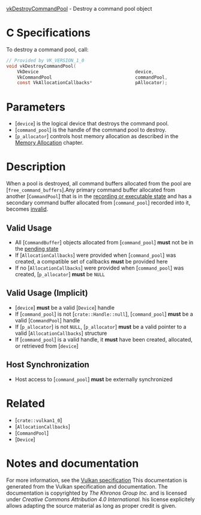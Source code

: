 [vkDestroyCommandPool](https://www.khronos.org/registry/vulkan/specs/1.3-extensions/man/html/vkDestroyCommandPool.html) - Destroy a command pool object

# C Specifications
To destroy a command pool, call:
```c
// Provided by VK_VERSION_1_0
void vkDestroyCommandPool(
    VkDevice                                    device,
    VkCommandPool                               commandPool,
    const VkAllocationCallbacks*                pAllocator);
```

# Parameters
- [`device`] is the logical device that destroys the command pool.
- [`command_pool`] is the handle of the command pool to destroy.
- [`p_allocator`] controls host memory allocation as described in the [Memory Allocation](https://www.khronos.org/registry/vulkan/specs/1.3-extensions/html/vkspec.html#memory-allocation) chapter.

# Description
When a pool is destroyed, all command buffers allocated from the pool are
[`free_command_buffers`].Any primary command buffer allocated from another [`CommandPool`] that
is in the [recording or executable state](https://www.khronos.org/registry/vulkan/specs/1.3-extensions/html/vkspec.html#commandbuffers-lifecycle) and
has a secondary command buffer allocated from [`command_pool`] recorded
into it, becomes [invalid](https://www.khronos.org/registry/vulkan/specs/1.3-extensions/html/vkspec.html#commandbuffers-lifecycle).
## Valid Usage
-    All [`CommandBuffer`] objects allocated from [`command_pool`] **must**  not be in the [pending state](https://www.khronos.org/registry/vulkan/specs/1.3-extensions/html/vkspec.html#commandbuffers-lifecycle)
-    If [`AllocationCallbacks`] were provided when [`command_pool`] was created, a compatible set of callbacks  **must**  be provided here
-    If no [`AllocationCallbacks`] were provided when [`command_pool`] was created, [`p_allocator`] **must**  be `NULL`

## Valid Usage (Implicit)
-  [`device`] **must**  be a valid [`Device`] handle
-    If [`command_pool`] is not [`crate::Handle::null`], [`command_pool`] **must**  be a valid [`CommandPool`] handle
-    If [`p_allocator`] is not `NULL`, [`p_allocator`] **must**  be a valid pointer to a valid [`AllocationCallbacks`] structure
-    If [`command_pool`] is a valid handle, it  **must**  have been created, allocated, or retrieved from [`device`]

## Host Synchronization
- Host access to [`command_pool`] **must**  be externally synchronized

# Related
- [`crate::vulkan1_0`]
- [`AllocationCallbacks`]
- [`CommandPool`]
- [`Device`]

# Notes and documentation
For more information, see the [Vulkan specification](https://www.khronos.org/registry/vulkan/specs/1.3-extensions/html/vkspec.html)
This documentation is generated from the Vulkan specification and documentation.
The documentation is copyrighted by *The Khronos Group Inc.* and is licensed under *Creative Commons Attribution 4.0 International*.
his license explicitely allows adapting the source material as long as proper credit is given.
        